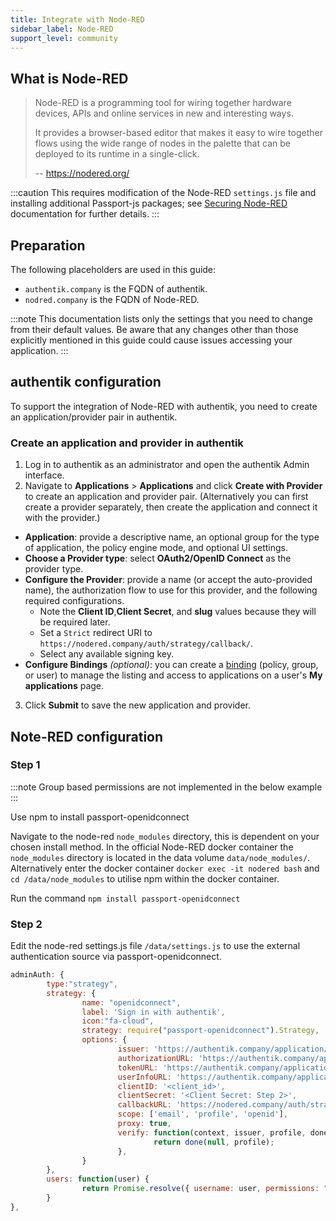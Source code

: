```yaml
---
title: Integrate with Node-RED
sidebar_label: Node-RED
support_level: community
---
```


## What is Node-RED

> Node-RED is a programming tool for wiring together hardware devices, APIs and online services in new and interesting ways.
>
> It provides a browser-based editor that makes it easy to wire together flows using the wide range of nodes in the palette that can be deployed to its runtime in a single-click.
>
> -- https://nodered.org/

:::caution
This requires modification of the Node-RED `settings.js` file and installing additional Passport-js packages; see [Securing Node-RED](https://nodered.org/docs/user-guide/runtime/securing-node-red#oauthopenid-based-authentication) documentation for further details.
:::

## Preparation

The following placeholders are used in this guide:

- `authentik.company` is the FQDN of authentik.
- `nodred.company` is the FQDN of Node-RED.

:::note
This documentation lists only the settings that you need to change from their default values. Be aware that any changes other than those explicitly mentioned in this guide could cause issues accessing your application.
:::

## authentik configuration

To support the integration of Node-RED with authentik, you need to create an application/provider pair in authentik.

### Create an application and provider in authentik

1. Log in to authentik as an administrator and open the authentik Admin interface.
2. Navigate to **Applications** > **Applications** and click **Create with Provider** to create an application and provider pair. (Alternatively you can first create a provider separately, then create the application and connect it with the provider.)

- **Application**: provide a descriptive name, an optional group for the type of application, the policy engine mode, and optional UI settings.
- **Choose a Provider type**: select **OAuth2/OpenID Connect** as the provider type.
- **Configure the Provider**: provide a name (or accept the auto-provided name), the authorization flow to use for this provider, and the following required configurations.
    - Note the **Client ID**,**Client Secret**, and **slug** values because they will be required later.
    - Set a `Strict` redirect URI to `https://nodered.company/auth/strategy/callback/`.
    - Select any available signing key.
- **Configure Bindings** _(optional)_: you can create a [binding](/docs/add-secure-apps/flows-stages/bindings/) (policy, group, or user) to manage the listing and access to applications on a user's **My applications** page.

3. Click **Submit** to save the new application and provider.

## Note-RED configuration

### Step 1

:::note
Group based permissions are not implemented in the below example
:::

Use npm to install passport-openidconnect

Navigate to the node-red `node_modules` directory, this is dependent on your chosen install method. In the official Node-RED docker container the `node_modules` directory is located in the data volume `data/node_modules/`. Alternatively enter the docker container `docker exec -it nodered bash` and `cd /data/node_modules` to utilise npm within the docker container.

Run the command `npm install passport-openidconnect`

### Step 2

Edit the node-red settings.js file `/data/settings.js` to use the external authentication source via passport-openidconnect.

```js
adminAuth: {
        type:"strategy",
        strategy: {
                name: "openidconnect",
                label: 'Sign in with authentik',
                icon:"fa-cloud",
                strategy: require("passport-openidconnect").Strategy,
                options: {
                        issuer: 'https://authentik.company/application/o/<application_slug>/',
                        authorizationURL: 'https://authentik.company/application/o/authorize/',
                        tokenURL: 'https://authentik.company/application/o/token/',
                        userInfoURL: 'https://authentik.company/application/o/userinfo/',
                        clientID: '<client_id>',
                        clientSecret: '<Client Secret: Step 2>',
                        callbackURL: 'https://nodered.company/auth/strategy/callback/',
                        scope: ['email', 'profile', 'openid'],
                        proxy: true,
                        verify: function(context, issuer, profile, done) {
                                return done(null, profile);
                        },
                }
        },
        users: function(user) {
                return Promise.resolve({ username: user, permissions: "*" });
        }
},
```
